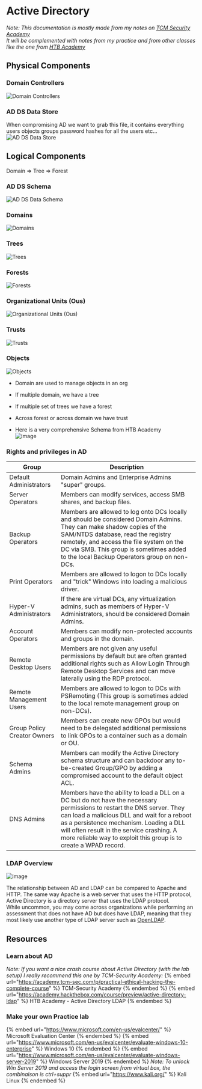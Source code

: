 # Active Directory

*Note: This documentation is mostly made from my notes on [TCM Security Academy](https://academy.tcm-sec.com/)  
It will be complemented with notes from my practice and from other classes like the one from [HTB Academy](https://academy.hackthebox.com/)*

## Physical Components

### Domain Controllers
![Domain Controllers](../.res/domain-controllers.png)

### AD DS Data Store
When compromising AD we want to grab this file, it contains everything users objects groups password hashes for all the users etc…  
![AD DS Data Store](../.res/adds-datastore.png)


## Logical Components

Domain => Tree => Forest

### AD DS Schema
![AD DS Data Schema](../.res/adds-schema.png)

### Domains
![Domains](../.res/domains.png)

### Trees
![Trees](../.res/trees.png)

### Forests
![Forests](../.res/forests.png)

### Organizational Units (Ous)
![Organizational Units (Ous)](../.res/ous.png)

### Trusts
![Trusts](../.res/trusts.png)

### Objects
![Objects](../.res/objects.png)
- Domain are used to manage objects in an org
- If multiple domain, we have a tree
- If multiple set of trees we have a forest
- Across forest or across domain we have trust
  
- Here is a very comprehensive Schema from HTB Academy  
![image](https://user-images.githubusercontent.com/96747355/167955114-990a094c-ca46-4326-b281-ccf92a20f992.png)  

### Rights and privileges in AD

| Group | Description|
|-------|------------|
|Default Administrators|Domain Admins and Enterprise Admins "super" groups.|
|Server Operators|Members can modify services, access SMB shares, and backup files.|
|Backup Operators|Members are allowed to log onto DCs locally and should be considered Domain Admins. They can make shadow copies of the SAM/NTDS database, read the registry remotely, and access the file system on the DC via SMB. This group is sometimes added to the local Backup Operators group on non-DCs.|
|Print Operators|Members are allowed to logon to DCs locally and "trick" Windows into loading a malicious driver.|
|Hyper-V Administrators|If there are virtual DCs, any virtualization admins, such as members of Hyper-V Administrators, should be considered Domain Admins.|
|Account Operators|Members can modify non-protected accounts and groups in the domain.|
|Remote Desktop Users|Members are not given any useful permissions by default but are often granted additional rights such as Allow Login Through Remote Desktop Services and can move laterally using the RDP protocol.|
|Remote Management Users|Members are allowed to logon to DCs with PSRemoting (This group is sometimes added to the local remote management group on non-DCs).|
|Group Policy Creator Owners|Members can create new GPOs but would need to be delegated additional permissions to link GPOs to a container such as a domain or OU.|
|Schema Admins|Members can modify the Active Directory schema structure and can backdoor any to-be-created Group/GPO by adding a compromised account to the default object ACL.|
|DNS Admins|Members have the ability to load a DLL on a DC but do not have the necessary permissions to restart the DNS server. They can load a malicious DLL and wait for a reboot as a persistence mechanism. Loading a DLL will often result in the service crashing. A more reliable way to exploit this group is to create a WPAD record.|

### LDAP Overview

![image](https://user-images.githubusercontent.com/96747355/167956004-99711e9c-98ac-4825-a12a-2f038260fd7e.png)  

The relationship between AD and LDAP can be compared to Apache and HTTP. The same way Apache is a web server that uses the HTTP protocol, Active Directory is a directory server that uses the LDAP protocol.  
While uncommon, you may come across organizations while performing an assessment that does not have AD but does have LDAP, meaning that they most likely use another type of LDAP server such as [OpenLDAP](https://en.wikipedia.org/wiki/OpenLDAP).  

## Resources

### Learn about AD

*Note: If you want a nice crash course about Active Directory (with the lab setup) I really recommend this one by TCM-Security Academy:*
{% embed url="https://academy.tcm-sec.com/p/practical-ethical-hacking-the-complete-course" %} TCM-Security Academy {% endembed %}
{% embed url="https://academy.hackthebox.com/course/preview/active-directory-ldap" %} HTB Academy - Active Directory LDAP {% endembed %}

### Make your own Practice lab

{% embed url="https://www.microsoft.com/en-us/evalcenter/" %} Microsoft Evaluation Center {% endembed %}
{% embed url="https://www.microsoft.com/en-us/evalcenter/evaluate-windows-10-enterprise" %} Windows 10 {% endembed %}
{% embed url="https://www.microsoft.com/en-us/evalcenter/evaluate-windows-server-2019" %} Windows Server 2019 {% endembed %}
*Note: To unlock Win Server 2019 and access the login screen from virtual box, the combinaison is ctrl+suppr*
{% embed url="https://www.kali.org/" %} Kali Linux {% endembed %}
